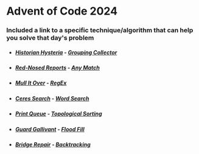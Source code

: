 # Advent of Code 2024

### Included a link to a specific technique/algorithm that can help you solve that day's problem

* ##### [Historian Hysteria](https://github.com/iliyaYanev/advent-of-code-2024/tree/master/src/main/java/day_01) **-** [Grouping Collector](https://www.baeldung.com/java-groupingby-count)
* ##### [Red-Nosed Reports](https://github.com/iliyaYanev/advent-of-code-2024/tree/master/src/main/java/day_02) **-** [Any Match](https://www.geeksforgeeks.org/stream-anymatch-java-examples/)
* ##### [Mull It Over](https://github.com/iliyaYanev/advent-of-code-2024/tree/master/src/main/java/day_03) **-** [RegEx](https://www.geeksforgeeks.org/regular-expressions-in-java/)
* ##### [Ceres Search](https://github.com/iliyaYanev/advent-of-code-2024/tree/master/src/main/java/day_04) **-** [Word Search](https://www.geeksforgeeks.org/search-a-word-in-a-2d-grid-of-characters/)
* ##### [Print Queue](https://github.com/iliyaYanev/advent-of-code-2024/tree/master/src/main/java/day_05) **-** [Topological Sorting](https://www.geeksforgeeks.org/topological-sorting/)
* ##### [Guard Gallivant](https://github.com/iliyaYanev/advent-of-code-2024/tree/master/src/main/java/day_06) **-** [Flood Fill](https://en.wikipedia.org/wiki/Flood_fill)
* ##### [Bridge Repair](https://github.com/iliyaYanev/advent-of-code-2024/tree/master/src/main/java/day_07) **-** [Backtracking](https://www.geeksforgeeks.org/introduction-to-backtracking-2/)
